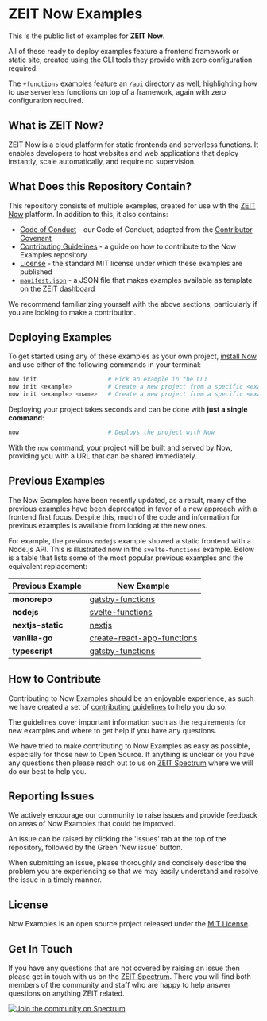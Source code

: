 # ZEIT Now Examples

This is the public list of examples for **ZEIT Now**.

All of these ready to deploy examples feature a frontend framework or static site, created using the CLI tools they provide with zero configuration required.

The `+functions` examples feature an `/api` directory as well, highlighting how to use serverless functions on top of a framework, again with zero configuration required.

## What is ZEIT Now?

ZEIT Now is a cloud platform for static frontends and serverless functions. It enables developers to host websites and web applications that deploy instantly, scale automatically, and require no supervision.

## What Does this Repository Contain?

This repository consists of multiple examples, created for use with the [ZEIT Now](https://zeit.co/now) platform. In addition to this, it also contains:

- [Code of Conduct](https://github.com/zeit/now-examples/blob/master/CODE_OF_CONDUCT.md) - our Code of Conduct, adapted from the [Contributor Covenant](http://contributor-covenant.org)
- [Contributing Guidelines](https://github.com/zeit/now-examples/blob/master/CONTRIBUTING.md) - a guide on how to contribute to the Now Examples repository
- [License](https://github.com/zeit/now-examples/blob/master/LICENSE.md) - the standard MIT license under which these examples are published
- [`manifest.json`](https://github.com/zeit/now-examples/blob/master/manifest.json) - a JSON file that makes examples available as template on the ZEIT dashboard

We recommend familiarizing yourself with the above sections, particularly if you are looking to make a contribution.

## Deploying Examples

To get started using any of these examples as your own project, [install Now](https://zeit.co/download) and use either of the following commands in your terminal:

```sh
now init                    # Pick an example in the CLI
now init <example>          # Create a new project from a specific <example>
now init <example> <name>   # Create a new project from a specific <example> with a different folder <name>
```

Deploying your project takes seconds and can be done with **just a single command**:

```sh
now                         # Deploys the project with Now
```

With the `now` command, your project will be built and served by Now, providing you with a URL that can be shared immediately.

## Previous Examples

The Now Examples have been recently updated, as a result, many of the previous examples have been deprecated in favor of a new approach with a frontend first focus. Despite this, much of the code and information for previous examples is available from looking at the new ones.

For example, the previous `nodejs` example showed a static frontend with a Node.js API. This is illustrated now in the `svelte-functions` example. Below is a table that lists some of the most popular previous examples and the equivalent replacement:

| Previous Example  | New Example                                                                                               |
| ----------------- | --------------------------------------------------------------------------------------------------------- |
| **monorepo**      | [gatsby-functions](https://github.com/zeit/now-examples/tree/master/gatsby-functions)                     |
| **nodejs**        | [svelte-functions](https://github.com/zeit/now-examples/tree/master/svelte-functions)                     |
| **nextjs-static** | [nextjs](https://github.com/zeit/now-examples/tree/master/nextjs)                                         |
| **vanilla-go**    | [create-react-app-functions](https://github.com/zeit/now-examples/tree/master/create-react-app-functions) |
| **typescript**    | [gatsby-functions](https://github.com/zeit/now-examples/tree/master/gatsby-functions)                     |

## How to Contribute

Contributing to Now Examples should be an enjoyable experience, as such we have created a set of [contributing guidelines](https://github.com/zeit/docs/blob/master/CONTRIBUTING.md) to help you do so.

The guidelines cover important information such as the requirements for new examples and where to get help if you have any questions.

We have tried to make contributing to Now Examples as easy as possible, especially for those new to Open Source. If anything is unclear or you have any questions then please reach out to us on [ZEIT Spectrum](https://spectrum.chat/zeit) where we will do our best to help you.

## Reporting Issues

We actively encourage our community to raise issues and provide feedback on areas of Now Examples that could be improved.

An issue can be raised by clicking the 'Issues' tab at the top of the repository, followed by the Green 'New issue' button.

When submitting an issue, please thoroughly and concisely describe the problem you are experiencing so that we may easily understand and resolve the issue in a timely manner.

## License

Now Examples is an open source project released under the [MIT License](https://github.com/zeit/docs/blob/master/LICENSE.md).

## Get In Touch

If you have any questions that are not covered by raising an issue then please get in touch with us on the [ZEIT Spectrum](https://spectrum.chat/zeit). There you will find both members of the community and staff who are happy to help answer questions on anything ZEIT related.

[![Join the community on Spectrum](https://withspectrum.github.io/badge/badge.svg)](https://spectrum.chat/zeit)
